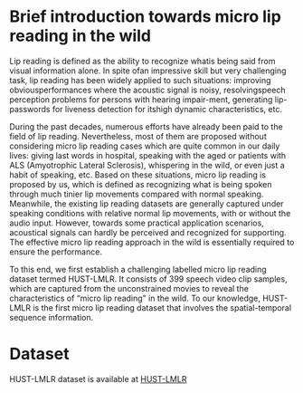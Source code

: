 # Brief introduction towards micro lip reading in the wild

Lip reading is defined as the ability to recognize whatis being said from visual information alone. In spite ofan impressive skill but very challenging task, lip reading has been widely applied to such situations: improving obviousperformances where the acoustic signal is noisy, resolvingspeech perception problems for persons with hearing impair-ment, generating lip-passwords for liveness detection for itshigh dynamic characteristics, etc.

During the past decades, numerous efforts have already been paid to the field of lip reading. Nevertheless, most of them are proposed without considering micro lip reading cases which are quite common in our daily lives: giving last words in hospital, speaking with the aged or patients with ALS (Amyotrophic Lateral Sclerosis), whispering in the wild, or even just a habit of speaking, etc. Based on these situations, micro lip reading is proposed by us, which is defined as recognizing what is being spoken through much tinier lip movements compared with normal speaking. Meanwhile, the existing lip reading datasets are generally captured under speaking conditions with relative normal lip movements, with or without the audio input. However, towards some practical application scenarios, acoustical signals can hardly be perceived and recognized for supporting. The effective micro lip reading approach in the wild is essentially required to ensure the performance.

To this end, we first establish a challenging labelled micro lip reading dataset termed HUST-LMLR. It consists of 399 speech video clip samples, which are captured from the unconstrained movies to reveal the characteristics of “micro lip reading" in the wild. To our knowledge, HUST-LMLR is the first micro lip reading dataset that involves the spatial-temporal sequence information.

# Dataset

HUST-LMLR dataset is available at [HUST-LMLR](https://pan.baidu.com/s/10ZXbwkeh5H1pfsRE-Vve7g?pwd=v8e2)
